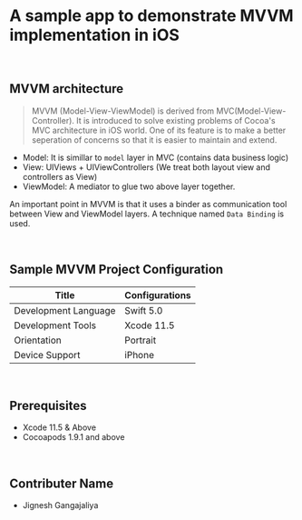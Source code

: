 # A sample app to demonstrate MVVM implementation in iOS
<br>

## MVVM architecture
> MVVM (Model-View-ViewModel) is derived from MVC(Model-View-Controller).
It is introduced to solve existing problems of Cocoa's MVC architecture in iOS world.
One of its feature is to make a better seperation of concerns so that it is easier to maintain and extend.
* Model: It is simillar to `model` layer in MVC (contains data business logic)
* View: UIViews + UIViewControllers (We treat both layout view and controllers as View)
* ViewModel: A mediator to glue two above layer together.

An important point in MVVM is that it uses a binder as communication tool between View and ViewModel layers.
A technique named `Data Binding` is used. 

<br>

## Sample MVVM Project Configuration
| Title         | Configurations |
|--------------|--------|
| Development Language | Swift 5.0    |
| Development Tools     | Xcode 11.5    |
| Orientation  | Portrait    |
| Device Support | iPhone    |
<br>

## Prerequisites
- Xcode 11.5 & Above
- Cocoapods 1.9.1 and above

<br>

## Contributer Name
- Jignesh Gangajaliya
<br>
